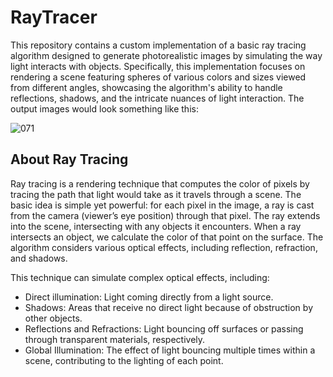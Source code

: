 # RayTracer
This repository contains a custom implementation of a basic ray tracing algorithm designed to generate photorealistic images by simulating the way light interacts with objects. Specifically, this implementation focuses on rendering a scene featuring spheres of various colors and sizes viewed from different angles, showcasing the algorithm's ability to handle reflections, shadows, and the intricate nuances of light interaction. The output images would look something like this:

![071](https://github.com/Alexandra2802/RayTracer/assets/76787341/59488df9-29b0-4c1e-9322-96e2d02fd4a1)

## About Ray Tracing
Ray tracing is a rendering technique that computes the color of pixels by tracing the path that light would take as it travels through a scene. The basic idea is simple yet powerful: for each pixel in the image, a ray is cast from the camera (viewer’s eye position) through that pixel. The ray extends into the scene, intersecting with any objects it encounters. When a ray intersects an object, we calculate the color of that point on the surface. The algorithm considers various optical effects, including reflection, refraction, and shadows.

This technique can simulate complex optical effects, including:

- Direct illumination: Light coming directly from a light source.
- Shadows: Areas that receive no direct light because of obstruction by other objects.
- Reflections and Refractions: Light bouncing off surfaces or passing through transparent materials, respectively.
- Global Illumination: The effect of light bouncing multiple times within a scene, contributing to the lighting of each point.

